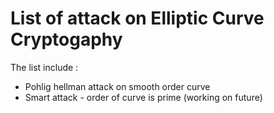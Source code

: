 # List of attack on Elliptic Curve Cryptogaphy
The list include : 
-   Pohlig hellman attack on smooth order curve
-   Smart attack - order of curve is prime (working on future)